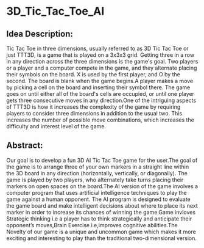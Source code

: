 # 3D_Tic_Tac_Toe_AI

## Idea Description: 

Tic Tac Toe in three dimensions, usually referred to as 3D Tic Tac Toe or just TTT3D, is a game that is played on a 3x3x3 grid. Getting three in a row in any direction across the three dimensions is the game's goal.
Two players or a player and a computer compete in the game, and they alternate placing their symbols on the board. X is used by the first player, and O by the second. The board is blank when the game begins.A player makes a move by picking a cell on the board and inserting their symbol there. The game goes on until either all of the board's cells are occupied, or until one player gets three consecutive moves in any direction.One of the intriguing aspects of TTT3D is how it increases the complexity of the game by requiring players to consider three dimensions in addition to the usual two. This increases the number of possible move combinations, which increases the difficulty and interest level of the game.

## Abstract:

Our goal is to develop a fun 3D AI Tic Tac Toe game for the user.The goal of the game is to arrange three of your own markers in a straight line within the 3D board in any direction (horizontally, vertically, or diagonally). The game is played by two players, who alternately take turns placing their markers on open spaces on the board.The AI version of the game involves a computer program that uses artificial intelligence techniques to play the game against a human opponent. The AI program is designed to evaluate the game board and make intelligent decisions about where to place its next marker in order to increase its chances of winning the game.Game invloves Strategic thinking i.e a player has to think strategically and anticipate their opponent’s moves,Brain Exercise i.e,improves cognitive abilities.The Novelty of our game is a unique and uncommon game which makes it more exciting and interesting to play than the traditional two-dimensional version.
